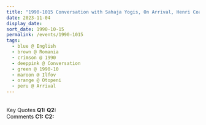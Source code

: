 ```yaml
---
title: "1990-1015 Conversation with Sahaja Yogis, On Arrival, Henri Coandă International Airport, Otopeni (15 kms N of Bucharest), Ilfov, Romania"
date: 2023-11-04
display_date: 
sort_date: 1990-10-15
permalink: /events/1990-1015
tags:
  - blue @ English
  - brown @ Romania
  - crimson @ 1990
  - deeppink @ Conversation
  - green @ 1990-10
  - maroon @ Ilfov
  - orange @ Otopeni
  - peru @ Arrival
---
```


<br>

<wave-list>
  <list-title color="DarkSeaGreen" width="55">Key Quotes</list-title>
  <list-item color="BlanchedAlmond" width="280"><b>Q1:</b> <i></i></list-item>
  <list-item color="Lavender" width="280"><b>Q2:</b> <i></i></list-item>
</wave-list>

<br>

<wave-list>
  <list-title color="DarkSeaGreen" width="55">Comments</list-title>
  <list-item color="BlanchedAlmond" width="280"><b>C1:</b> <i></i></list-item>
  <list-item color="Lavender" width="280"><b>C2:</b> <i></i></list-item>
</wave-list>